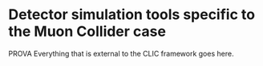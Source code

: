 # Detector simulation tools specific to the Muon Collider case
PROVA
Everything that is external to the CLIC framework goes here.

